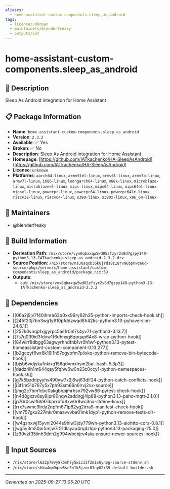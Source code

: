 ```yaml
---
aliases:
  - home-assistant-custom-components.sleep_as_android
tags:
  - license/unknown
  - maintainers/blenderfreaky
  - outputs/out
---
```


# home-assistant-custom-components.sleep_as_android

## 📝 Description

Sleep As Android integration for Home Assistant

## 📋 Package Information

- **Name**: `home-assistant-custom-components.sleep_as_android`
- **Version**: `2.3.2`
- **Available**: ✅ Yes
- **Broken**: ✅ No
- **Description**: Sleep As Android integration for Home Assistant
- **Homepage**: [https://github.com/IATkachenko/HA-SleepAsAndroid](https://github.com/IATkachenko/HA-SleepAsAndroid)
- **License**: `unknown`
- **Platforms**: `aarch64-linux`, `armv5tel-linux`, `armv6l-linux`, `armv7a-linux`, `armv7l-linux`, `i686-linux`, `loongarch64-linux`, `m68k-linux`, `microblaze-linux`, `microblazeel-linux`, `mips-linux`, `mips64-linux`, `mips64el-linux`, `mipsel-linux`, `powerpc-linux`, `powerpc64-linux`, `powerpc64le-linux`, `riscv32-linux`, `riscv64-linux`, `s390-linux`, `s390x-linux`, `x86_64-linux`
## 👥 Maintainers

- @blenderfreaky


## 🔧 Build Information

- **Derivation Path**: `/nix/store/vyv6qbaxqw5wd85zfzyr2v8d7gzpy149-python3.13-IATkachenko-sleep_as_android-2.3.2.drv`
- **Source Position**: `/nix/store/ns30sqxb36k8jrds8z18rv96bpnwc60d-source/pkgs/servers/home-assistant/custom-components/sleep_as_android/package.nix:59`
- **Outputs**:
  - `out`:  `/nix/store/vyv6qbaxqw5wd85zfzyr2v8d7gzpy149-python3.13-IATkachenko-sleep_as_android-2.3.2`

## 🔗 Dependencies

- [[06a2j9jv7f40ihnra63q0xx99ry62h35-python-imports-check-hook.sh]]
- [[245f20j7bn3wg1y610pfddzwqd8h42ks-python3.13-pyhaversion-24.6.1]]
- [[257k0vnqp1xjgyrpc5as1r0nl7s4yv71-python3-3.13.7]]
- [[7s7g039id3fdxw1f6dhnxg6qpqap64x8-wrap-python-hook]]
- [[84wirf8dbgg63agwyrhhdfnb1vr0h1wf-python3.13-pytest-homeassistant-custom-component-0.13.277]]
- [[b2gcqyf6wr8k19l1h57cgybfm7plixkq-python-remove-bin-bytecode-hook]]
- [[bjsb6wdjykafnkixq156qdvmxhsm2bai-bash-5.3p3]]
- [[dadz4lh1m644qsy5fqhw6w0n23c0ccy1-python-namespaces-hook.sh]]
- [[g7k5bzddpyyhs490yw7x2j6wj63dlf24-python-catch-conflicts-hook]]
- [[i3f1m51b767y5x7ph93sm66n6lrvj2vx-source]]
- [[jmg2c7bm1cbc0akgbbpjmrbsn792vw86-pytest-check-hook]]
- [[n4d8gxzv8sy9ipr80nqw2sddngj4ip88-python3.13-paho-mqtt-2.1.0]]
- [[p76r0cwlf6k97ibprrpfd8xw0r8wc3nx-stdenv-linux]]
- [[rrx7swmc9lrdy2npfm671p82yg2irra9-manifest-check-hook]]
- [[vm757gkx227mkr0maavvvba01mk1dyp1-python-remove-tests-dir-hook]]
- [[w4qsnxwj15yvni2044s9hiw3jdy779wh-python3.13-aiohttp-cors-0.8.1]]
- [[wg5y3m50pr5mjw7r51dlayap4rq4zlqx-python3.13-packaging-25.0]]
- [[z99vzf35iinh3dnh2g994wbcbjrv4siq-ensure-newer-sources-hook]]

## 📁 Input Sources

- `/nix/store/l622p70vy8k5sh7y5wizi5f2mic6ynpg-source-stdenv.sh`
- `/nix/store/shkw4qm9qcw5sc5n1k5jznc83ny02r39-default-builder.sh`

---
*Generated on 2025-09-27 13:05:20 UTC*
